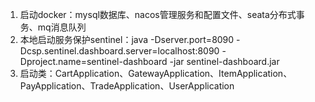 1. 启动docker：mysql数据库、nacos管理服务和配置文件、seata分布式事务、mq消息队列
2. 本地启动服务保护sentinel：java -Dserver.port=8090 -Dcsp.sentinel.dashboard.server=localhost:8090 -Dproject.name=sentinel-dashboard -jar sentinel-dashboard.jar
3. 启动类：CartApplication、GatewayApplication、ItemApplication、PayApplication、TradeApplication、UserApplication
